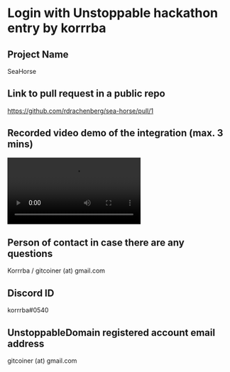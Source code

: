 # Login with Unstoppable hackathon entry by korrrba

## Project Name
SeaHorse

## Link to pull request in a public repo
https://github.com/rdrachenberg/sea-horse/pull/1

## Recorded video demo of the integration (max. 3 mins)
![caption](https://github.com/gitcoindev/login-with-unstoppable-hackathon/blob/main/SeaHorseUnstoppableLoginDemo.webm)

## Person of contact in case there are any questions
Korrrba / gitcoiner (at) gmail.com

## Discord ID
korrrba#0540

## UnstoppableDomain registered account email address
gitcoiner (at) gmail.com
